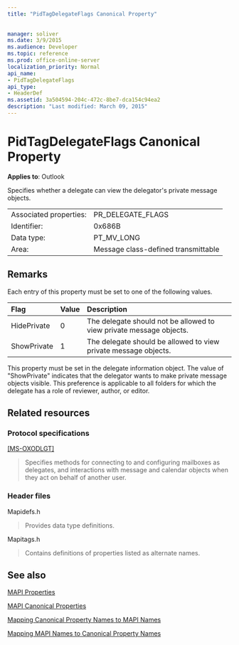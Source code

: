 ```yaml
---
title: "PidTagDelegateFlags Canonical Property"
 
 
manager: soliver
ms.date: 3/9/2015
ms.audience: Developer
ms.topic: reference
ms.prod: office-online-server
localization_priority: Normal
api_name:
- PidTagDelegateFlags
api_type:
- HeaderDef
ms.assetid: 3a504594-204c-472c-8be7-dca154c94ea2
description: "Last modified: March 09, 2015"
---
```


# PidTagDelegateFlags Canonical Property

  
  
**Applies to**: Outlook 
  
Specifies whether a delegate can view the delegator's private message objects.
  
|||
|:-----|:-----|
|Associated properties:  <br/> |PR_DELEGATE_FLAGS  <br/> |
|Identifier:  <br/> |0x686B  <br/> |
|Data type:  <br/> |PT_MV_LONG  <br/> |
|Area:  <br/> |Message class-defined transmittable  <br/> |
   
## Remarks

Each entry of this property must be set to one of the following values.
  
|**Flag**|**Value**|**Description**|
|:-----|:-----|:-----|
|HidePrivate  <br/> |0  <br/> |The delegate should not be allowed to view private message objects.  <br/> |
|ShowPrivate  <br/> |1  <br/> |The delegate should be allowed to view private message objects.  <br/> |
   
This property must be set in the delegate information object. The value of "ShowPrivate" indicates that the delegator wants to make private message objects visible. This preference is applicable to all folders for which the delegate has a role of reviewer, author, or editor.
  
## Related resources

### Protocol specifications

[[MS-OXODLGT]](http://msdn.microsoft.com/library/01a89b11-9c43-4c40-b147-8f6a1ef5a44f%28Office.15%29.aspx)
  
> Specifies methods for connecting to and configuring mailboxes as delegates, and interactions with message and calendar objects when they act on behalf of another user.
    
### Header files

Mapidefs.h
  
> Provides data type definitions.
    
Mapitags.h
  
> Contains definitions of properties listed as alternate names.
    
## See also



[MAPI Properties](mapi-properties.md)
  
[MAPI Canonical Properties](mapi-canonical-properties.md)
  
[Mapping Canonical Property Names to MAPI Names](mapping-canonical-property-names-to-mapi-names.md)
  
[Mapping MAPI Names to Canonical Property Names](mapping-mapi-names-to-canonical-property-names.md)

